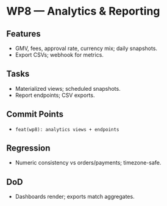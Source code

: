 # WP8 — Analytics & Reporting

## Features
- GMV, fees, approval rate, currency mix; daily snapshots.
- Export CSVs; webhook for metrics.

## Tasks
- Materialized views; scheduled snapshots.
- Report endpoints; CSV exports.

## Commit Points
- `feat(wp8): analytics views + endpoints`

## Regression
- Numeric consistency vs orders/payments; timezone-safe.

## DoD
- Dashboards render; exports match aggregates.
